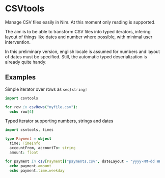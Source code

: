 CSVtools
========

Manage CSV files easily in Nim. At this moment only reading is supported.

The aim is to be able to transform CSV files into typed iterators, infering layout of things like dates and number where possible, with minimal user intervention.

In this preliminary version, english locale is assumed for numbers and layout of dates must be specified. Still, the automatic typed deserialization is already quite handy:

Examples
--------

Simple iterator over rows as `seq[string]`

```nim
import csvtools

for row in csvRows("myfile.csv"):
  echo row[4]
```

Typed iterator supporting numbers, strings and dates

```nim
import csvtools, times

type Payment = object
  time: TimeInfo
  accountFrom, accountTo: string
  amount: float

for payment in csv[Payment]("payments.csv", dateLayout = "yyyy-MM-dd HH:mm:ss", skipHeader = true):
  echo payment.amount
  echo payment.time.weekday
```